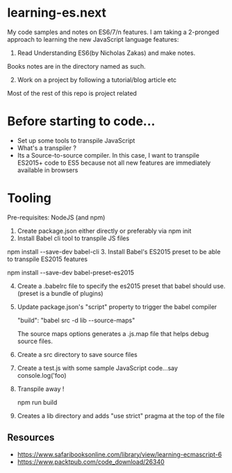 # learning-es.next
My code samples and notes on ES6/7/n features.
I am taking a 2-pronged approach to learning the new JavaScript language features:

1. Read Understanding ES6(by Nicholas Zakas) and make notes. 

Books notes are in the directory named as such.

2. Work on a project by following a tutorial/blog article etc

Most of the rest of this repo is project related

# Before starting to code...
- Set up some tools to transpile JavaScript
- What's a transpiler ?
- Its a Source-to-source compiler. In this case, I want to transpile ES2015+ code to ES5 because not all new features are immediately available in browsers

# Tooling
Pre-requisites: NodeJS (and npm)

1. Create package.json either directly or preferably via npm init
2. Install Babel cli tool to transpile JS files

  npm install --save-dev babel-cli 
3. Install Babel's ES2015 preset to be able to transpile ES2015 features

  npm install --save-dev babel-preset-es2015

4. Create a .babelrc file to specify the es2015 preset that babel should use.
(preset is a bundle of plugins)

5. Update package.json's "script" property to trigger the babel compiler

	"build": "babel src -d lib --source-maps"

	The source maps options generates a .js.map file that helps debug source files.
	
6. Create a src directory to save source files 
7. Create a test.js with some sample JavaScript code...say console.log('foo)
8. Transpile away !

	npm run build
	
9. Creates a lib directory and adds "use strict" pragma at the top of the file

## Resources
- https://www.safaribooksonline.com/library/view/learning-ecmascript-6
- https://www.packtpub.com/code_download/26340